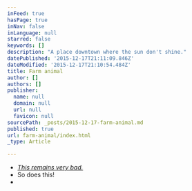 ```yaml
---
inFeed: true
hasPage: true
inNav: false
inLanguage: null
starred: false
keywords: []
description: "A place downtown where the sun don't shine."
datePublished: '2015-12-17T21:11:09.846Z'
dateModified: '2015-12-17T21:10:54.484Z'
title: Farm animal
author: []
authors: []
publisher:
  name: null
  domain: null
  url: null
  favicon: null
sourcePath: _posts/2015-12-17-farm-animal.md
published: true
url: farm-animal/index.html
_type: Article

---
```

* _[This remains very bad.][0]_
* So does this!
* 

[0]: www.atomsmasher.com